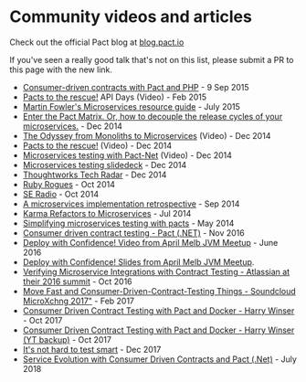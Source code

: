 # Community videos and articles

Check out the official Pact blog at [blog.pact.io](http://blog.pact.io)

If you've seen a really good talk that's not on this list, please submit a PR to this page with the new link.

* [Consumer-driven contracts with Pact and PHP](http://www.andykelk.net/tech/consumer-driven-contracts-with-pact-and-php) - 9 Sep 2015
* [Pacts to the rescue!](http://www.infoq.com/presentations/pact) API Days \(Video\) - Feb 2015
* [Martin Fowler's Microservices resource guide](http://martinfowler.com/microservices/) - July 2015
* [Enter the Pact Matrix. Or, how to decouple the release cycles of your microservices.](http://techblog.realestate.com.au/enter-the-pact-matrix-or-how-to-decouple-the-release-cycles-of-your-microservices/) - Dec 2014
* [The Odyssey from Monoliths to Microservices](https://yow.eventer.com/yow-2014-1222/the-odyssey-from-monoliths-to-microservices-at-realestate-com-au-by-beth-skurrie-and-evan-bottcher-and-jon-eaves-1751) \(Video\) - Dec 2014
* [Pacts to the rescue!](https://www.youtube.com/watch?v=KwpDu9SuAbI) \(Video\) - Dec 2014
* [Microservices testing with Pact-Net](https://www.youtube.com/watch?v=SMadH_ALLII) \(Video\) - Dec 2014
* [Microservices testing slidedeck](http://martinfowler.com/articles/microservice-testing/) - Dec 2014
* [Thoughtworks Tech Radar](https://github.com/pact-foundation/pact-ruby) - Dec 2014
* [Ruby Rogues](http://rubyrogues.com/176-rr-rails-as-an-soa-client-with-pete-hodgson/) - Oct 2014
* [SE Radio](http://www.se-radio.net/2014/10/episode-213-james-lewis-on-microservices/) - Oct 2014
* [A microservices implementation retrospective](http://techblog.realestate.com.au/a-microservices-implementation-retrospective/) - Sep 2014
* [Karma Refactors to Microservices](http://www.infoq.com/news/2014/07/karma-microservices) - Jul 2014
* [Simplifying microservices testing with pacts](http://dius.com.au/2014/05/19/simplifying-micro-service-testing-with-pacts/) - May 2014
* [Consumer driven contract testing - Pact \(.NET\)](https://medium.com/@ericjwhuang/consumer-driven-contract-testing-pact-d791a3eac72a/) - Nov 2016
* [Deploy with Confidence! Video from April Melb JVM Meetup](https://www.youtube.com/watch?v=h-79QmIV824) - June 2016
* [Deploy with Confidence! Slides from April Melb JVM Meetup](https://github.com/pact-foundation/pact.io/tree/9da206b230a2f794aab2eb927a70e9c53e693810/media/media/Pact%20-%20Deploy%20with%20Confidence!.pdf).
* [Verifying Microservice Integrations with Contract Testing - Atlassian at their 2016 summit](https://www.youtube.com/watch?v=-6x6XBDf9sQ&feature=youtu.be) - Oct 2016
* [Move Fast and Consumer-Driven-Contract-Testing Things - Soundcloud MicroXchng 2017"](https://speakerdeck.com/alonpeer/move-fast-and-consumer-driven-contract-test-things) - Feb 2017
* [Consumer Driven Contract Testing with Pact and Docker - Harry Winser](https://vimeo.com/239429848) - Oct 2017
* [Consumer Driven Contract Testing with Pact and Docker - Harry Winser \(YT backup\)](https://www.youtube.com/watch?v=pnWVYeDVo2s) - Oct 2017
* [It's not hard to test smart](https://www.youtube.com/watch?v=79GKBYSqMIo) - Dec 2017
* [Service Evolution with Consumer Driven Contracts and Pact (.Net)](http://adamrodger.github.io/blog/2018/07/05/consumer-driven-contracts.html) - July 2018
